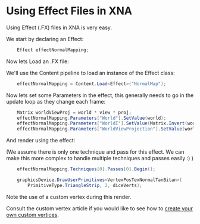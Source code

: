 # Using Effect Files in XNA


Using Effect (.FX) files in XNA is very easy.

We start by declaring an Effect:

```csharp
    Effect effectNormalMapping;
```


Now lets Load an .FX file:

We'll use the Content pipeline to load an instance of the Effect class:

```csharp
    effectNormalMapping = Content.Load<Effect>("NormalMap");
```


Now lets set some Parameters in the effect, this generally needs to go in the update loop as they change each frame:

```csharp
    Matrix worldViewProj = world * view * proj;
    effectNormalMapping.Parameters["World"].SetValue(world);
    effectNormalMapping.Parameters["WorldI"].SetValue(Matrix.Invert(world));
    effectNormalMapping.Parameters["WorldViewProjection"].SetValue(worldViewProj);
```


And render using the effect:

(We assume there is only one technique and pass for this effect. We can make this more complex to handle multiple techniques and passes easily :) )

```csharp
    effectNormalMapping.Techniques[0].Passes[0].Begin();

    graphicsDevice.DrawUserPrimitives<VertexPosTexNormalTanBitan>(
        PrimitiveType.TriangleStrip, 2, diceVerts);
```

Note the use of a custom vertex during this render. 

Consult the custom vertex article if you would like to see how to [create your own custom vertices](https://github.com/DDReaper/XNAGameStudio/wiki/XNA-CustomVertices).
